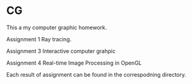 # CG
This a my computer graphic homework.

Assignment 1 Ray tracing.

Assignment 3 Interactive computer grahpic

Assignment 4 Real-time Image Processing in OpenGL

Each result of assignment can be found in the correspodning directory.
